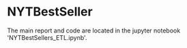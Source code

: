 # NYTBestSeller
The main report and code are located in the jupyter notebook 'NYTBestSellers_ETL.ipynb'.
